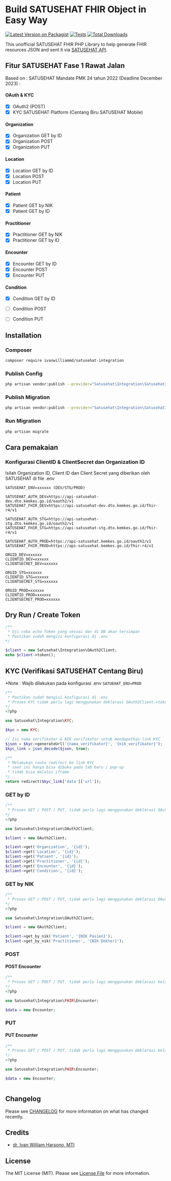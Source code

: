 # Build SATUSEHAT FHIR Object in Easy Way

[![Latest Version on Packagist](https://img.shields.io/packagist/v/ivanwilliammd/satusehat-integration.svg?style=flat-square)](https://packagist.org/packages/ivanwilliammd/satusehat-integration)
[![Tests](https://img.shields.io/github/actions/workflow/status/ivanwilliammd/satusehat-integration/run-tests.yml?branch=main&label=tests&style=flat-square)](https://github.com/ivanwilliammd/satusehat-integration/actions/workflows/run-tests.yml)
[![Total Downloads](https://img.shields.io/packagist/dt/ivanwilliammd/satusehat-integration.svg?style=flat-square)](https://packagist.org/packages/ivanwilliammd/satusehat-integration)

This unofficial SATUSEHAT FHIR PHP Library to help generate FHIR resources JSON and sent it via [SATUSEHAT API](https://satusehat.kemkes.go.id/platform).

## Fitur SATUSEHAT Fase 1 Rawat Jalan
Based on : SATUSEHAT Mandate PMK 24 tahun 2022 (Deadline December 2023) : 

#### OAuth & KYC
- [x] OAuth2 (POST)
- [x] KYC SATUSEHAT Platform (Centang Biru SATUSEHAT Mobile)

#### Organization
- [x] Organization GET by ID
- [x] Organization POST
- [x] Organization PUT

#### Location
- [x] Location GET by ID
- [x] Location POST
- [x] Location PUT

#### Patient
- [x] Patient GET by NIK
- [x] Patient GET by ID

#### Practitioner
- [x] Practitioner GET by NIK
- [x] Practitioner GET by ID

#### Encounter
- [x] Encounter GET by ID
- [x] Encounter POST
- [x] Encounter PUT

#### Condition
- [x] Condition GET by ID
- [ ] Condition POST
- [ ] Condition PUT


## Installation

### Composer

```bash
composer require ivanwilliammd/satusehat-integration
```

### Publish Config

```bash
php artisan vendor:publish --provider="Satusehat\Integration\SatusehatIntegrationServiceProvider" --tag=config
```

### Publish Migration

```bash
php artisan vendor:publish --provider="Satusehat\Integration\SatusehatIntegrationServiceProvider" --tag=migrations
```

### Run Migration

```bash
php artisan migrate
```

## Cara pemakaian

### Konfigurasi ClientID & ClientSecret dan Organization ID
Isilah Organization ID, Client ID dan Client Secret yang diberikan oleh SATUSEHAT di file .env

```env
SATUSEHAT_ENV=xxxxxx (DEV/STG/PROD)

SATUSEHAT_AUTH_DEV=https://api-satusehat-dev.dto.kemkes.go.id/oauth2/v1
SATUSEHAT_FHIR_DEV=https://api-satusehat-dev.dto.kemkes.go.id/fhir-r4/v1

SATUSEHAT_AUTH_STG=https://api-satusehat-stg.dto.kemkes.go.id/oauth2/v1
SATUSEHAT_FHIR_STG=https://api-satusehat-stg.dto.kemkes.go.id/fhir-r4/v1

SATUSEHAT_AUTH_PROD=https://api-satusehat.kemkes.go.id/oauth2/v1
SATUSEHAT_FHIR_PROD=https://api-satusehat.kemkes.go.id/fhir-r4/v1

ORGID_DEV=xxxxxx
CLIENTID_DEV=xxxxxx
CLIENTSECRET_DEV=xxxxxx

ORGID_STG=xxxxxx
CLIENTID_STG=xxxxxx
CLIENTSECRET_STG=xxxxxx

ORGID_PROD=xxxxxx
CLIENTID_PROD=xxxxxx
CLIENTSECRET_PROD=xxxxxx
```

## Dry Run / Create Token

```php
/** 
 * Uji coba echo Token yang sesuai dan di DB akan tersimpan
 * Pastikan sudah mengisi konfigurasi di .env
*/

$client = new Satusehat\Integration\OAuth2Client;
echo $client->token();
```



## KYC (Verifikasi SATUSEHAT Centang Biru)
*Note : Wajib dilakukan pada konfigurasi .env ```SATUEHAT_ENV=PROD```

```php
/** 
 * Pastikan sudah mengisi konfigurasi di .env
 * Proses KYC tidak perlu lagi menggunakan deklarasi OAuth2Client->token()
*/
<?php

use Satusehat\Integration\KYC;

$kyc = new KYC;

// Isi nama verifikator & NIK verifikator untuk mendapatkan link KYC
$json = $kyc->generateUrl('{nama_verifikator}', '{nik_verifikator}');
$kyc_link = json_decode($json, true);

/** 
 * Melakukan route redirect ke link KYC
 * saat ini hanya bisa dibuka pada tab baru / pop-up
 * tidak bisa melalui iframe
*/
return redirect($kyc_link['data']['url']);
```

### GET by ID

```php
/** 
 * Proses GET / POST / PUT, tidak perlu lagi menggunakan deklarasi OAuth2Client->token()
*/
<?php

use Satusehat\Integration\OAuth2Client;

$client = new OAuth2Client;

$client->get('Organization', '{id}');
$client->get('Location', '{id}');
$client->get('Patient', '{id}');
$client->get('Practitioner', '{id}');
$client->get('Encounter', '{id}');
$client->get('Condition', '{id}');
```

### GET by NIK

```php
/** 
 * Proses GET / POST / PUT, tidak perlu lagi menggunakan deklarasi OAuth2Client->token()
*/
<?php

use Satusehat\Integration\OAuth2Client;

$client = new OAuth2Client;

$client->get_by_nik('Patient', '{NIK Pasien}');
$client->get_by_nik('Practitioner', '{NIK Dokter}');
```

### POST
#### POST Encounter

```php
/** 
 * Proses GET / POST / PUT, tidak perlu lagi menggunakan deklarasi kelas OAuth2Client
*/
<?php

use Satusehat\Integration\FHIR\Encounter;

$data = new Encounter;

```

### PUT
#### PUT Encounter

```php
/** 
 * Proses GET / POST / PUT, tidak perlu lagi menggunakan deklarasi kelas OAuth2Client
*/
<?php

use Satusehat\Integration\FHIR\Encounter;

$data = new Encounter;



```


## Changelog

Please see [CHANGELOG](CHANGELOG.md) for more information on what has changed recently.

## Credits

- [dr. Ivan William Harsono, MTI](https://github.com/ivanwilliammd)

## License

The MIT License (MIT). Please see [License File](LICENSE.md) for more information.
